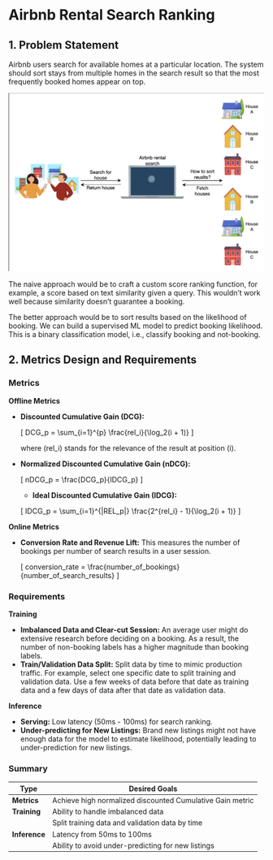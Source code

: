# Airbnb Rental Search Ranking

## 1. Problem Statement

Airbnb users search for available homes at a particular location. The system should sort stays from multiple homes in the search result so that the most frequently booked homes appear on top.

![Search ranking system for Airbnb](Search_ranking_system_for_Airbnb.png)

The naive approach would be to craft a custom score ranking function, for example, a score based on text similarity given a query. This wouldn’t work well because similarity doesn’t guarantee a booking.

The better approach would be to sort results based on the likelihood of booking. We can build a supervised ML model to predict booking likelihood. This is a binary classification model, i.e., classify booking and not-booking.

## 2. Metrics Design and Requirements

### Metrics

**Offline Metrics**

- **Discounted Cumulative Gain (DCG):**

  \[
  DCG_p = \sum_{i=1}^{p} \frac{rel_i}{\log_2(i + 1)}
  \]

  where \(rel_i\) stands for the relevance of the result at position \(i\).

- **Normalized Discounted Cumulative Gain (nDCG):**

  \[
  nDCG_p = \frac{DCG_p}{IDCG_p}
  \]

  - **Ideal Discounted Cumulative Gain (IDCG):**

  \[
  IDCG_p = \sum_{i=1}^{|REL_p|} \frac{2^{rel_i} - 1}{\log_2(i + 1)}
  \]

**Online Metrics**

- **Conversion Rate and Revenue Lift:** This measures the number of bookings per number of search results in a user session.

  \[
  conversion\_rate = \frac{number\_of\_bookings}{number\_of\_search\_results}
  \]

### Requirements

**Training**

- **Imbalanced Data and Clear-cut Session:** An average user might do extensive research before deciding on a booking. As a result, the number of non-booking labels has a higher magnitude than booking labels.
- **Train/Validation Data Split:** Split data by time to mimic production traffic. For example, select one specific date to split training and validation data. Use a few weeks of data before that date as training data and a few days of data after that date as validation data.

**Inference**

- **Serving:** Low latency (50ms - 100ms) for search ranking.
- **Under-predicting for New Listings:** Brand new listings might not have enough data for the model to estimate likelihood, potentially leading to under-prediction for new listings.

### Summary

| Type       | Desired Goals                                                       |
|------------|---------------------------------------------------------------------|
| **Metrics**| Achieve high normalized discounted Cumulative Gain metric           |
| **Training**| Ability to handle imbalanced data                                  |
|            | Split training data and validation data by time                     |
| **Inference**| Latency from 50ms to 100ms                                        |
|            | Ability to avoid under-predicting for new listings                  |


